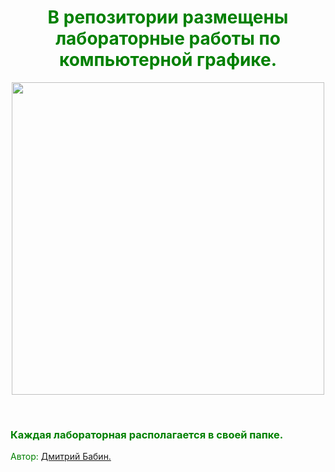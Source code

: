 <h1 style="text-align: center;"><span style="color: #008000;">В репозитории размещены лабораторные работы по компьютерной графике.</span></h1>
<p style="text-align: center;"><a title="Author" href="https://vk.com/dimababin" target="_blank"><img src="http://images-cdn.moviepilot.com/image/upload/c_fill,h_1334,t_mp_quality,w_2000/did-david-tennant-really-just-reveal-the-next-marvel-superhero-309131.jpg" alt="" height="500" align="center" /></a></p>
<p style="text-align: center;">&nbsp;</p>
<h3><span style="color: #008000;">Каждая лабораторная располагается в своей папке.</span></h3>
<p><span style="color: #008000;">Автор:&nbsp;<a title="Auhtor" href="https://vk.com/dimababin" target="_blank">Дмитрий Бабин.</a></span></p>
